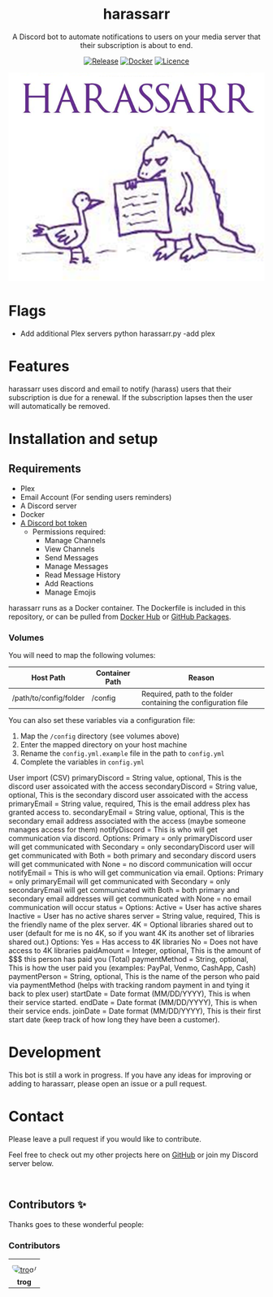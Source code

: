 <div align="center">

# harassarr

A Discord bot to automate notifications to users on your media server that their subscription is about to end.

[![Release](https://img.shields.io/github/v/release/mtrogman/harassarr?color=yellow&include_prereleases&label=version&style=flat-square)](https://github.com/mtrogman/harassarr/releases)
[![Docker](https://img.shields.io/docker/pulls/mtrogman/harassarr?style=flat-square)](https://hub.docker.com/r/mtrogman/harassarr)
[![Licence](https://img.shields.io/github/license/mtrogman/harassarr?style=flat-square)](https://opensource.org/licenses/GPL-3.0)


<img src="https://raw.githubusercontent.com/mtrogman/harassarr/master/logo.png" alt="logo">

</div>

# Flags
- Add additional Plex servers
    python harassarr.py -add plex
    
# Features

harassarr uses discord and email to notify (harass) users that their subscription is due for a renewal.  If the subscription lapses then the user will automatically be removed.    

# Installation and setup

## Requirements

- Plex
- Email Account (For sending users reminders)
- A Discord server
- Docker
- [A Discord bot token](https://www.digitaltrends.com/gaming/how-to-make-a-discord-bot/)
    - Permissions required:
        - Manage Channels
        - View Channels
        - Send Messages
        - Manage Messages
        - Read Message History
        - Add Reactions
        - Manage Emojis


harassarr runs as a Docker container. The Dockerfile is included in this repository, or can be pulled
from [Docker Hub](https://hub.docker.com/r/mtrogman/harassarr)
or [GitHub Packages](https://github.com/mtrogman/reharassarr/pkgs/container/harassarr).

### Volumes

You will need to map the following volumes:

| Host Path              | Container Path | Reason                                                                                            |
|------------------------|----------------|---------------------------------------------------------------------------------------------------|
| /path/to/config/folder | /config        | Required, path to the folder containing the configuration file                                    |



You can also set these variables via a configuration file:

1. Map the `/config` directory (see volumes above)
2. Enter the mapped directory on your host machine
3. Rename the ``config.yml.example`` file in the path to ``config.yml``
4. Complete the variables in ``config.yml``

User import (CSV)
primaryDiscord = String value, optional,  This is the discord user assoicated with the access
secondaryDiscord = String value, optional,  This is the secondary discord user assoicated with the access
primaryEmail = String value, required,  This is the email address plex has granted access to.
secondaryEmail = String value, optional,  This is the secondary email address associated with the access (maybe someone manages access for them)
notifyDiscord = This is who will get communication via discord.
    Options: 
        Primary = only primaryDiscord user will get communicated with
        Secondary = only secondaryDiscord user will get communicated with
        Both = both primary and secondary discord users will get communicated with
        None = no discord communication will occur
notifyEmail = This is who will get communication via email.
    Options: 
        Primary = only primaryEmail will get communicated with
        Secondary = only secondaryEmail will get communicated with
        Both = both primary and secondary email addresses will get communicated with
        None = no email communication will occur
status = 
    Options:
        Active = User has active shares
        Inactive = User has no active shares
server = String value, required, This is the friendly name of the plex server.
4K = Optional libraries shared out to user (default for me is no 4K, so if you want 4K its another set of libraries shared out.)
    Options:
        Yes = Has access to 4K libraries
        No = Does not have access to 4K libraries
paidAmount = Integer, optional, This is the amount of $$$ this person has paid you (Total)
paymentMethod = String, optional, This is how the user paid you (examples: PayPal, Venmo, CashApp, Cash)
paymentPerson = String, optional, This is the name of the person who paid via paymentMethod (helps with tracking random payment in and tying it back to plex user)
startDate = Date format (MM/DD/YYYY), This is when their service started.
endDate = Date format (MM/DD/YYYY), This is when their service ends.
joinDate = Date format (MM/DD/YYYY), This is their first start date (keep track of how long they have been a customer).

# Development

This bot is still a work in progress. If you have any ideas for improving or adding to harassarr, please open an issue
or a pull request.

# Contact

Please leave a pull request if you would like to contribute.

Feel free to check out my other projects here on [GitHub](https://github.com/mtrogman) or join my Discord server below.

<div align="center">
	<p>
		<a href="https://discord.gg/jp68q5C3pr"><img src="https://discordapp.com/api/guilds/783077604101455882/widget.png?style=banner2" alt="" /></a>
	</p>
</div>

## Contributors ✨

Thanks goes to these wonderful people:

<!-- ALL-CONTRIBUTORS-LIST:START - Do not remove or modify this section -->
<!-- prettier-ignore-start -->
<!-- markdownlint-disable -->

### Contributors

<table>
<tr>
    <td align="center" style="word-wrap: break-word; width: 75.0; height: 75.0">
        <a href=https://github.com/mtrogman>
            <img src=https://avatars.githubusercontent.com/u/47980633?v=4 width="50;"  style="border-radius:50%;align-items:center;justify-content:center;overflow:hidden;padding-top:10px" alt=trog/>
            <br />
            <sub style="font-size:14px"><b>trog</b></sub>
        </a>
    </td>
</tr>
</table>

<table>

</table>

<!-- markdownlint-restore -->
<!-- prettier-ignore-end -->

<!-- ALL-CONTRIBUTORS-LIST:END -->
